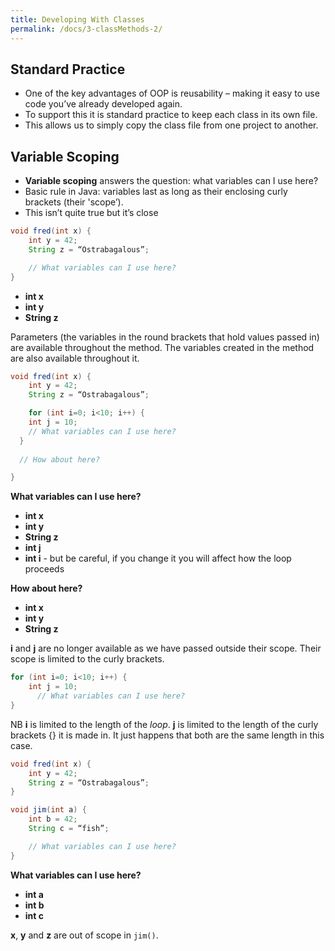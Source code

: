 ```yaml
---
title: Developing With Classes
permalink: /docs/3-classMethods-2/
---
```


## Standard Practice

* One of the key advantages of OOP is reusability – making it easy to use code you’ve already developed again. 
* To support this it is standard practice to keep each class in its own file.
* This allows us to simply copy the class file from one project to another.

## Variable Scoping

* **Variable scoping** answers the question: what variables can I use here?
* Basic rule in Java: variables last as long as their enclosing curly brackets (their 'scope’).
* This isn’t quite true but it’s close

```java
void fred(int x) {
	int y = 42;
	String z = “Ostrabagalous”;

	// What variables can I use here?
}
```
* **int x**
* **int y**
*	**String z**

Parameters (the variables in the round brackets that hold values passed in) are available throughout the method. The variables created in the method are also available throughout it.  

```java
void fred(int x) {
	int y = 42;
	String z = “Ostrabagalous”;

	for (int i=0; i<10; i++) {
    int j = 10;
    // What variables can I use here?
  }
	
  // How about here?

}
```
**What variables can I use here?**
* **int x**
* **int y**
*	**String z**
* **int j**
* **int i** - but be careful, if you change it you will affect how the loop proceeds

**How about here?**
* **int x**
* **int y**
*	**String z**

**i** and **j** are no longer available as we have passed outside their scope. Their scope is limited to the curly brackets.

```java
for (int i=0; i<10; i++) {
    int j = 10;
	  // What variables can I use here?
}
```

NB **i** is limited to the length of the *loop*. **j** is limited to the length of the curly brackets {} it is made in. It just happens that both are the same length in this case.  

```java
void fred(int x) {
	int y = 42;
	String z = “Ostrabagalous”;
}

void jim(int a) {
	int b = 42;
	String c = “fish”;

	// What variables can I use here?
}
```
**What variables can I use here?**
* **int a**
* **int b**
* **int c**

**x**, **y** and **z** are out of scope in `jim()`.  


